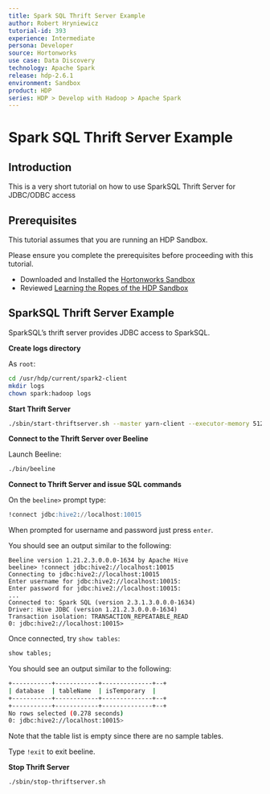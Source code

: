 ```yaml
---
title: Spark SQL Thrift Server Example
author: Robert Hryniewicz
tutorial-id: 393
experience: Intermediate
persona: Developer
source: Hortonworks
use case: Data Discovery
technology: Apache Spark
release: hdp-2.6.1
environment: Sandbox
product: HDP
series: HDP > Develop with Hadoop > Apache Spark
---
```


# Spark SQL Thrift Server Example

## Introduction

This is a very short tutorial on how to use SparkSQL Thrift Server for JDBC/ODBC access

## Prerequisites

This tutorial assumes that you are running an HDP Sandbox.

Please ensure you complete the prerequisites before proceeding with this tutorial.

-   Downloaded and Installed the [Hortonworks Sandbox](https://hortonworks.com/products/sandbox/)
-   Reviewed [Learning the Ropes of the HDP Sandbox](https://hortonworks.com/tutorial/learning-the-ropes-of-the-hortonworks-sandbox/)

## SparkSQL Thrift Server Example

SparkSQL’s thrift server provides JDBC access to SparkSQL.

**Create logs directory**

As `root`:

~~~ bash
cd /usr/hdp/current/spark2-client
mkdir logs
chown spark:hadoop logs
~~~

**Start Thrift Server**

~~~ bash
./sbin/start-thriftserver.sh --master yarn-client --executor-memory 512m --hiveconf hive.server2.thrift.port=10015
~~~

**Connect to the Thrift Server over Beeline**

Launch Beeline:

~~~ bash
./bin/beeline
~~~

**Connect to Thrift Server and issue SQL commands**

On the `beeline>` prompt type:

~~~ sql
!connect jdbc:hive2://localhost:10015
~~~

When prompted for username and password just press `enter`.

You should see an output similar to the following:

~~~
Beeline version 1.21.2.3.0.0.0-1634 by Apache Hive
beeline> !connect jdbc:hive2://localhost:10015
Connecting to jdbc:hive2://localhost:10015
Enter username for jdbc:hive2://localhost:10015:
Enter password for jdbc:hive2://localhost:10015:
...
Connected to: Spark SQL (version 2.3.1.3.0.0.0-1634)
Driver: Hive JDBC (version 1.21.2.3.0.0.0-1634)
Transaction isolation: TRANSACTION_REPEATABLE_READ
0: jdbc:hive2://localhost:10015>
~~~

Once connected, try `show tables`:

~~~ sql
show tables;
~~~

You should see an output similar to the following:

~~~ bash
+-----------+------------+--------------+--+
| database  | tableName  | isTemporary  |
+-----------+------------+--------------+--+
+-----------+------------+--------------+--+
No rows selected (0.278 seconds)                                                                                         
0: jdbc:hive2://localhost:10015>
~~~

Note that the table list is empty since there are no sample tables.

Type `!exit` to exit beeline.

**Stop Thrift Server**

~~~ bash
./sbin/stop-thriftserver.sh
~~~
